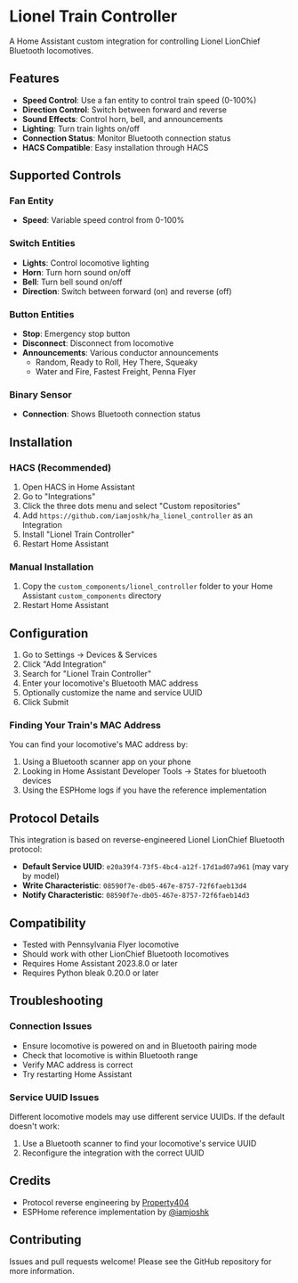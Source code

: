 # Lionel Train Controller

A Home Assistant custom integration for controlling Lionel LionChief Bluetooth locomotives.

## Features

- **Speed Control**: Use a fan entity to control train speed (0-100%)
- **Direction Control**: Switch between forward and reverse
- **Sound Effects**: Control horn, bell, and announcements  
- **Lighting**: Turn train lights on/off
- **Connection Status**: Monitor Bluetooth connection status
- **HACS Compatible**: Easy installation through HACS

## Supported Controls

### Fan Entity
- **Speed**: Variable speed control from 0-100%

### Switch Entities  
- **Lights**: Control locomotive lighting
- **Horn**: Turn horn sound on/off
- **Bell**: Turn bell sound on/off
- **Direction**: Switch between forward (on) and reverse (off)

### Button Entities
- **Stop**: Emergency stop button
- **Disconnect**: Disconnect from locomotive
- **Announcements**: Various conductor announcements
  - Random, Ready to Roll, Hey There, Squeaky
  - Water and Fire, Fastest Freight, Penna Flyer

### Binary Sensor
- **Connection**: Shows Bluetooth connection status

## Installation

### HACS (Recommended)
1. Open HACS in Home Assistant
2. Go to "Integrations"
3. Click the three dots menu and select "Custom repositories"
4. Add `https://github.com/iamjoshk/ha_lionel_controller` as an Integration
5. Install "Lionel Train Controller"
6. Restart Home Assistant

### Manual Installation
1. Copy the `custom_components/lionel_controller` folder to your Home Assistant `custom_components` directory
2. Restart Home Assistant

## Configuration

1. Go to Settings → Devices & Services
2. Click "Add Integration" 
3. Search for "Lionel Train Controller"
4. Enter your locomotive's Bluetooth MAC address
5. Optionally customize the name and service UUID
6. Click Submit

### Finding Your Train's MAC Address

You can find your locomotive's MAC address by:
1. Using a Bluetooth scanner app on your phone
2. Looking in Home Assistant Developer Tools → States for bluetooth devices
3. Using the ESPHome logs if you have the reference implementation

## Protocol Details

This integration is based on reverse-engineered Lionel LionChief Bluetooth protocol:

- **Default Service UUID**: `e20a39f4-73f5-4bc4-a12f-17d1ad07a961` (may vary by model)
- **Write Characteristic**: `08590f7e-db05-467e-8757-72f6faeb13d4`
- **Notify Characteristic**: `08590f7e-db05-467e-8757-72f6faeb14d3`

## Compatibility

- Tested with Pennsylvania Flyer locomotive
- Should work with other LionChief Bluetooth locomotives
- Requires Home Assistant 2023.8.0 or later
- Requires Python bleak 0.20.0 or later

## Troubleshooting

### Connection Issues
- Ensure locomotive is powered on and in Bluetooth pairing mode
- Check that locomotive is within Bluetooth range
- Verify MAC address is correct
- Try restarting Home Assistant

### Service UUID Issues
Different locomotive models may use different service UUIDs. If the default doesn't work:
1. Use a Bluetooth scanner to find your locomotive's service UUID
2. Reconfigure the integration with the correct UUID

## Credits

- Protocol reverse engineering by [Property404](https://github.com/Property404/lionchief-controller)
- ESPHome reference implementation by [@iamjoshk](https://github.com/iamjoshk/home-assistant-collection/tree/main/ESPHome/LionelController)

## Contributing

Issues and pull requests welcome! Please see the GitHub repository for more information.
